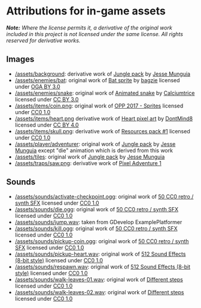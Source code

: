 # Attributions for in-game assets

***Note:** Where the license permits it, a derivative of the original work included in this project is not licensed under the same license. All rights reserved for derivative works.* 

## Images
- [/assets/background](https://github.com/Genhis/CSC3224/tree/master/assets/background): derivative work of [Jungle pack] by [Jesse Munguia]
- [/assets/enemies/bat](https://github.com/Genhis/CSC3224/tree/master/assets/enemies/bat): original work of [Bat sprite](https://opengameart.org/content/bat-sprite) by [bagzie](https://opengameart.org/users/bagzie) licensed under [OGA BY 3.0]
- [/assets/enemies/snake](https://github.com/Genhis/CSC3224/tree/master/assets/enemies/snake): original work of [Animated snake](https://opengameart.org/content/animated-snake) by [Calciumtrice](https://opengameart.org/users/calciumtrice) licensed under [CC BY 3.0]
- [/assets/items/coin.png](https://github.com/Genhis/CSC3224/tree/master/assets/items/coin.png): original work of [OPP 2017 - Sprites](https://openpixelproject.itch.io/opp2017sprites) licensed under [CC0 1.0]
- [/assets/items/heart.png](https://github.com/Genhis/CSC3224/tree/master/assets/items/heart.png) derivative work of [Heart pixel art](https://opengameart.org/content/heart-pixel-art) by [DontMind8](https://opengameart.org/users/dontmind8) licensed under [CC BY 4.0]
- [/assets/items/skull.png](https://github.com/Genhis/CSC3224/tree/master/assets/items/skull.png): derivative work of [Resources pack #1](https://opengameart.org/content/resouces-pack-1) licensed under [CC0 1.0]
- [/assets/player/adventurer](https://github.com/Genhis/CSC3224/tree/master/assets/player/adventurer): original work of [Jungle pack] by [Jesse Munguia] except "die" animation which is derived from this work
- [/assets/tiles](https://github.com/Genhis/CSC3224/tree/master/assets/tiles): original work of [Jungle pack] by [Jesse Munguia]
- [/assets/traps/saw.png](https://github.com/Genhis/CSC3224/tree/master/assets/traps/saw.png): derivative work of [Pixel Adventure 1](https://pixel-frog.itch.io/pixel-adventure-1)

## Sounds
- [/assets/sounds/activate-checkpoint.ogg](https://github.com/Genhis/CSC3224/tree/master/assets/sounds/activate-checkpoint.ogg): original work of [50 CC0 retro / synth SFX] licensed under [CC0 1.0]
- [/assets/sounds/die.ogg](https://github.com/Genhis/CSC3224/tree/master/assets/sounds/die.ogg): original work of [50 CC0 retro / synth SFX] licensed under [CC0 1.0]
- [/assets/sounds/jump.wav](https://github.com/Genhis/CSC3224/tree/master/assets/sounds/jump.wav): taken from GDevelop ExamplePlatformer
- [/assets/sounds/kill.ogg](https://github.com/Genhis/CSC3224/tree/master/assets/sounds/kill.ogg): original work of [50 CC0 retro / synth SFX] licensed under [CC0 1.0]
- [/assets/sounds/pickup-coin.ogg](https://github.com/Genhis/CSC3224/tree/master/assets/sounds/pickup-coin.ogg): original work of [50 CC0 retro / synth SFX] licensed under [CC0 1.0]
- [/assets/sounds/pickup-heart.wav](https://github.com/Genhis/CSC3224/tree/master/assets/sounds/pickup-heart.wav): original work of [512 Sound Effects (8-bit style)] licensed under [CC0 1.0]
- [/assets/sounds/respawn.wav](https://github.com/Genhis/CSC3224/tree/master/assets/sounds/respawn.wav): original work of [512 Sound Effects (8-bit style)] licensed under [CC0 1.0]
- [/assets/sounds/walk-leaves-01.wav](https://github.com/Genhis/CSC3224/tree/master/assets/sounds/walk-leaves-01.wav): original work of [Different steps] licensed under [CC0 1.0]
- [/assets/sounds/walk-leaves-02.wav](https://github.com/Genhis/CSC3224/tree/master/assets/sounds/walk-leaves-02.wav): original work of [Different steps] licensed under [CC0 1.0]

[CC BY 3.0]: http://creativecommons.org/licenses/by/3.0/
[CC BY 4.0]: https://creativecommons.org/licenses/by/4.0/
[CC0 1.0]: https://creativecommons.org/publicdomain/zero/1.0/
[OGA BY 3.0]: http://opengameart.org/content/oga-by-30-faq

[50 CC0 retro / synth SFX]: https://opengameart.org/content/50-cc0-retro-synth-sfx
[512 Sound Effects (8-bit style)]: https://opengameart.org/content/512-sound-effects-8-bit-style
[Different steps]: https://opengameart.org/content/different-steps-on-wood-stone-leaves-gravel-and-mud
[Jungle pack]: https://jesse-m.itch.io/jungle-pack

[Jesse Munguia]: https://twitter.com/Jsf23Art
